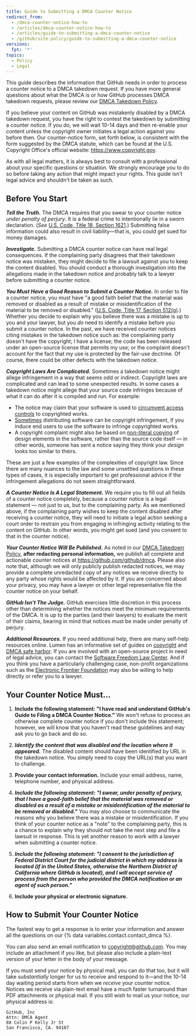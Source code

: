 ```yaml
---
title: Guide to Submitting a DMCA Counter Notice
redirect_from:
  - /dmca-counter-notice-how-to
  - /articles/dmca-counter-notice-how-to
  - /articles/guide-to-submitting-a-dmca-counter-notice
  - /github/site-policy/guide-to-submitting-a-dmca-counter-notice
versions:
  fpt: '*'
topics:
  - Policy
  - Legal
---
```


This guide describes the information that GitHub needs in order to process a counter notice to a DMCA takedown request. If you have more general questions about what the DMCA is or how GitHub processes DMCA takedown requests, please review our [DMCA Takedown Policy](/site-policy/content-removal-policies/dmca-takedown-policy).

If you believe your content on GitHub was mistakenly disabled by a DMCA takedown request, you have the right to contest the takedown by submitting a counter notice. If you do, we will wait 10-14 days and then re-enable your content unless the copyright owner initiates a legal action against you before then. Our counter-notice form, set forth below, is consistent with the form suggested by the DMCA statute, which can be found at the U.S. Copyright Office's official website: <https://www.copyright.gov>.

As with all legal matters, it is always best to consult with a professional about your specific questions or situation. We strongly encourage you to do so before taking any action that might impact your rights. This guide isn't legal advice and shouldn't be taken as such.

## Before You Start

***Tell the Truth.***
The DMCA requires that you swear to your counter notice _under penalty of perjury_. It is a federal crime to intentionally lie in a sworn declaration. (_See_ [U.S. Code, Title 18, Section 1621](https://www.gpo.gov/fdsys/pkg/USCODE-2011-title18/html/USCODE-2011-title18-partI-chap79-sec1621.htm).) Submitting false information could also result in civil liability—that is, you could get sued for money damages.

***Investigate.***
Submitting a DMCA counter notice can have real legal consequences. If the complaining party disagrees that their takedown notice was mistaken, they might decide to file a lawsuit against you to keep the content disabled. You should conduct a thorough investigation into the allegations made in the takedown notice and probably talk to a lawyer before submitting a counter notice.

***You Must Have a Good Reason to Submit a Counter Notice.***
In order to file a counter notice, you must have "a good faith belief that the material was removed or disabled as a result of mistake or misidentification of the material to be removed or disabled." ([U.S. Code, Title 17, Section 512(g)](https://www.copyright.gov/title17/92chap5.html#512).) Whether you decide to explain why you believe there was a mistake is up to you and your lawyer, but you _do_ need to identify a mistake before you submit a counter notice. In the past, we have received counter notices citing mistakes in the takedown notice such as: the complaining party doesn't have the copyright; I have a license; the code has been released under an open-source license that permits my use; or the complaint doesn't account for the fact that my use is protected by the fair-use doctrine. Of course, there could be other defects with the takedown notice.

***Copyright Laws Are Complicated.***
Sometimes a takedown notice might allege infringement in a way that seems odd or indirect. Copyright laws are complicated and can lead to some unexpected results. In some cases a takedown notice might allege that your source code infringes because of what it can do after it is compiled and run. For example:
  - The notice may claim that your software is used to [circumvent access controls](https://www.copyright.gov/title17/92chap12.html) to copyrighted works.
  - [Sometimes](https://www.copyright.gov/docs/mgm/) distributing software can be copyright infringement, if you induce end users to use the software to infringe copyrighted works.
  - A copyright complaint might also be based on [non-literal copying](https://en.wikipedia.org/wiki/Substantial_similarity) of design elements in the software, rather than the source code itself — in other words, someone has sent a notice saying they think your _design_ looks too similar to theirs.

These are just a few examples of the complexities of copyright law. Since there are many nuances to the law and some unsettled questions in these types of cases, it is especially important to get professional advice if the infringement allegations do not seem straightforward.

***A Counter Notice Is A Legal Statement.***
We require you to fill out all fields of a counter notice completely, because a counter notice is a legal statement — not just to us, but to the complaining party. As we mentioned above, if the complaining party wishes to keep the content disabled after receiving a counter notice, they will need to initiate a legal action seeking a court order to restrain you from engaging in infringing activity relating to the content on GitHub. In other words, you might get sued (and you consent to that in the counter notice).

***Your Counter Notice Will Be Published.***
As noted in our [DMCA Takedown Policy](/site-policy/content-removal-policies/dmca-takedown-policy#d-transparency), **after redacting personal information,** we publish all complete and actionable counter notices at <https://github.com/github/dmca>. Please also note that, although we will only publicly publish redacted notices, we may provide a complete unredacted copy of any notices we receive directly to any party whose rights would be affected by it. If you are concerned about your privacy, you may have a lawyer or other legal representative file the counter notice on your behalf.

***GitHub Isn't The Judge.***
GitHub exercises little discretion in this process other than determining whether the notices meet the minimum requirements of the DMCA. It is up to the parties (and their lawyers) to evaluate the merit of their claims, bearing in mind that notices must be made under penalty of perjury.

***Additional Resources.***
If you need additional help, there are many self-help resources online. Lumen has an informative set of guides on [copyright](https://www.lumendatabase.org/topics/5) and [DMCA safe harbor](https://www.lumendatabase.org/topics/14). If you are involved with an open-source project in need of legal advice, you can contact the [Software Freedom Law Center](https://www.softwarefreedom.org/about/contact/). And if you think you have a particularly challenging case, non-profit organizations such as the [Electronic Frontier Foundation](https://www.eff.org/pages/legal-assistance) may also be willing to help directly or refer you to a lawyer.

## Your Counter Notice Must...

1. **Include the following statement: "I have read and understand GitHub's Guide to Filing a DMCA Counter Notice."**
We won't refuse to process an otherwise complete counter notice if you don't include this statement; however, we will know that you haven't read these guidelines and may ask you to go back and do so.

2. ***Identify the content that was disabled and the location where it appeared.***
The disabled content should have been identified by URL in the takedown notice. You simply need to copy the URL(s) that you want to challenge.

3. **Provide your contact information.**
Include your email address, name, telephone number, and physical address.

4. ***Include the following statement: "I swear, under penalty of perjury, that I have a good-faith belief that the material was removed or disabled as a result of a mistake or misidentification of the material to be removed or disabled."***
You may also choose to communicate the reasons why you believe there was a mistake or misidentification. If you think of your counter notice as a "note" to the complaining party, this is a chance to explain why they should not take the next step and file a lawsuit in response. This is yet another reason to work with a lawyer when submitting a counter notice.

5. ***Include the following statement: "I consent to the jurisdiction of Federal District Court for the judicial district in which my address is located (if in the United States, otherwise the Northern District of California where GitHub is located), and I will accept service of process from the person who provided the DMCA notification or an agent of such person."***

6. **Include your physical or electronic signature.**

## How to Submit Your Counter Notice

The fastest way to get a response is to enter your information and answer all the questions on our {% data variables.contact.contact_dmca %}.

You can also send an email notification to <copyright@github.com>. You may include an attachment if you like, but please also include a plain-text version of your letter in the body of your message.

If you must send your notice by physical mail, you can do that too, but it will take _substantially_ longer for us to receive and respond to it—and the 10-14 day waiting period starts from when we _receive_ your counter notice. Notices we receive via plain-text email have a much faster turnaround than PDF attachments or physical mail. If you still wish to mail us your notice, our physical address is:

```
GitHub, Inc
Attn: DMCA Agent
88 Colin P Kelly Jr St
San Francisco, CA. 94107
```
